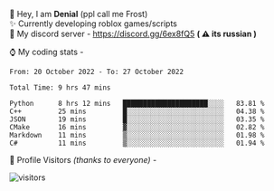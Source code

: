 🤚 Hey, I am **Denial** (ppl call me Frost)  
✨ Currently developing roblox games/scripts  
💎  My discord server - https://discord.gg/6ex8fQ5 **( ⚠ its russian )**  

⌚ My coding stats -

<!--START_SECTION:waka-->

```text
From: 20 October 2022 - To: 27 October 2022

Total Time: 9 hrs 47 mins

Python      8 hrs 12 mins   █████████████████████░░░░   83.81 %
C++         25 mins         █░░░░░░░░░░░░░░░░░░░░░░░░   04.38 %
JSON        19 mins         █░░░░░░░░░░░░░░░░░░░░░░░░   03.35 %
CMake       16 mins         ▓░░░░░░░░░░░░░░░░░░░░░░░░   02.82 %
Markdown    11 mins         ▒░░░░░░░░░░░░░░░░░░░░░░░░   01.98 %
C#          11 mins         ▒░░░░░░░░░░░░░░░░░░░░░░░░   01.94 %
```

<!--END_SECTION:waka-->

🧥 Profile Visitors *(thanks to everyone)* -  
  
![visitors](https://visitor-badge.glitch.me/badge?page_id=FrostX-Official.FrostX-Official)
